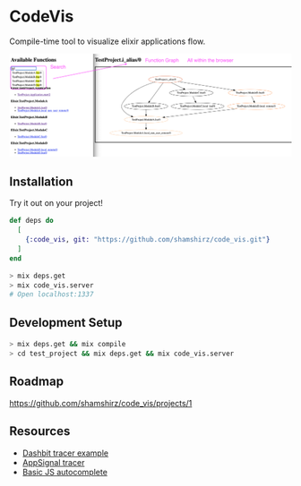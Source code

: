 # CodeVis

Compile-time tool to visualize elixir applications flow.

![Function Call Tree](images/interactiveBrowsing.png)

## Installation

Try it out on your project!

```elixir
def deps do
  [
    {:code_vis, git: "https://github.com/shamshirz/code_vis.git"}
  ]
end
```

```bash
> mix deps.get
> mix code_vis.server
# Open localhost:1337
```

## Development Setup

```bash
> mix deps.get && mix compile
> cd test_project && mix deps.get && mix code_vis.server
```

## Roadmap
https://github.com/shamshirz/code_vis/projects/1

## Resources

* [Dashbit tracer example](https://gist.github.com/wojtekmach/4e04cbda82ba88af3f84c44ec746b7ca#file-import2alias-ex-L20)
* [AppSignal tracer](https://blog.appsignal.com/2020/03/10/building-compile-time-tools-with-elixir-compiler-tracing-features.html)
* [Basic JS autocomplete](https://github.com/leaverou/awesomplete)
